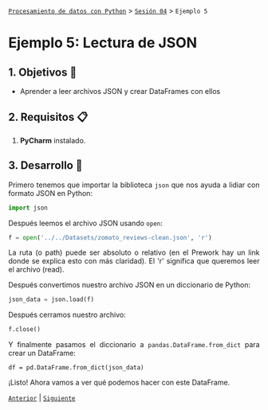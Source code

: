 [`Procesamiento de datos con Python`](../../Readme.md) > [`Sesión 04`](../Readme.md) > `Ejemplo 5`

# Ejemplo 5: Lectura de JSON

<div style="text-align: justify;">

## 1. Objetivos :dart:

- Aprender a leer archivos JSON y crear DataFrames con ellos


## 2. Requisitos :clipboard:

1. **PyCharm** instalado.

## 3. Desarrollo :rocket:

Primero tenemos que importar la biblioteca `json` que nos ayuda a lidiar con formato JSON en Python:

```python
import json
```

Después leemos el archivo JSON usando `open`:

```python
f = open('../../Datasets/zomato_reviews-clean.json', 'r')
```

La ruta (o path) puede ser absoluto o relativo (en el Prework hay un link donde se explica esto con más claridad). El 'r' significa que queremos leer el archivo (read).

Después convertimos nuestro archivo JSON en un diccionario de Python:

```python
json_data = json.load(f)
```

Después cerramos nuestro archivo:

```python
f.close()
```

Y finalmente pasamos el diccionario a `pandas.DataFrame.from_dict` para crear un DataFrame:

```
df = pd.DataFrame.from_dict(json_data)
```

¡Listo! Ahora vamos a ver qué podemos hacer con este DataFrame.

[`Anterior`](../Readme.md) | [`Siguiente`](../Readme.md)

</div>